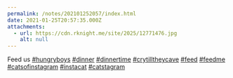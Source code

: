 ```yaml
---
permalink: /notes/202101252057/index.html
date: 2021-01-25T20:57:35.000Z
attachments:
  - url: https://cdn.rknight.me/site/2025/12771476.jpg
    alt: null
---
```


Feed us <a href="https://pixelfed.social/discover/tags/hungryboys?src=hash" title="#hungryboys" class="u-url hashtag" rel="external nofollow noopener">#hungryboys</a> <a href="https://pixelfed.social/discover/tags/dinner?src=hash" title="#dinner" class="u-url hashtag" rel="external nofollow noopener">#dinner</a> <a href="https://pixelfed.social/discover/tags/dinnertime?src=hash" title="#dinnertime" class="u-url hashtag" rel="external nofollow noopener">#dinnertime</a> <a href="https://pixelfed.social/discover/tags/crytilltheycave?src=hash" title="#crytilltheycave" class="u-url hashtag" rel="external nofollow noopener">#crytilltheycave</a> <a href="https://pixelfed.social/discover/tags/feed?src=hash" title="#feed" class="u-url hashtag" rel="external nofollow noopener">#feed</a> <a href="https://pixelfed.social/discover/tags/feedme?src=hash" title="#feedme" class="u-url hashtag" rel="external nofollow noopener">#feedme</a> <a href="https://pixelfed.social/discover/tags/catsofinstagram?src=hash" title="#catsofinstagram" class="u-url hashtag" rel="external nofollow noopener">#catsofinstagram</a> <a href="https://pixelfed.social/discover/tags/instacat?src=hash" title="#instacat" class="u-url hashtag" rel="external nofollow noopener">#instacat</a> <a href="https://pixelfed.social/discover/tags/catstagram?src=hash" title="#catstagram" class="u-url hashtag" rel="external nofollow noopener">#catstagram</a>
